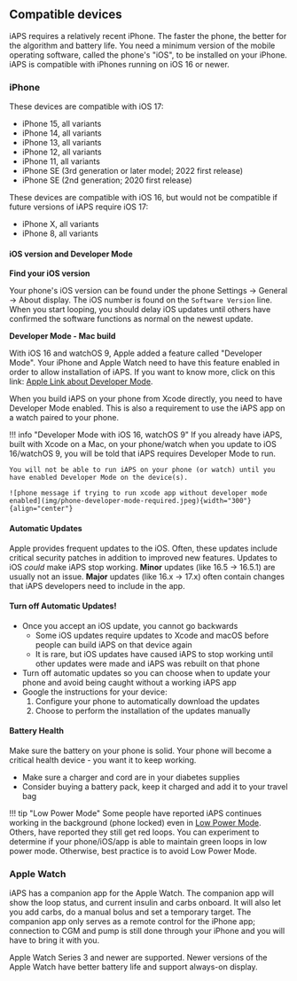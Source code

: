 ## Compatible devices

iAPS requires a relatively recent iPhone. The faster the phone, the better for the algorithm and battery life. You need a minimum version of the mobile operating software, called the phone's "iOS", to be installed on your iPhone. iAPS is compatible with iPhones running on iOS 16 or newer.

### iPhone

These devices are compatible with iOS 17:

- iPhone 15, all variants
- iPhone 14, all variants
- iPhone 13, all variants
- iPhone 12, all variants
- iPhone 11, all variants
- iPhone SE (3rd generation or later model; 2022 first release)
- iPhone SE (2nd generation; 2020 first release)

These devices are compatible with iOS 16, but would not be compatible if future versions of iAPS require iOS 17:

- iPhone X, all variants
- iPhone 8, all variants

#### iOS version and Developer Mode

<b>Find your iOS version</b>

Your phone's iOS version can be found under the phone Settings -> General -> About display. The iOS number is found on the `Software Version` line. When you start looping, you should delay iOS updates until others have confirmed the software functions as normal on the newest update.

<b>Developer Mode - Mac build</b>

With iOS 16 and watchOS 9, Apple added a feature called "Developer Mode". Your iPhone and Apple Watch need to have this feature enabled in order to allow installation of iAPS. If you want to know more, click on this link: [Apple Link about Developer Mode](https://developer.apple.com/documentation/xcode/enabling-developer-mode-on-a-device).

When you build iAPS on your phone from Xcode directly, you need to have Developer Mode enabled. This is also a requirement to use the iAPS app on a watch paired to your phone.


!!! info "Developer Mode with iOS 16, watchOS 9"
    If you already have iAPS, built with Xcode on a Mac, on your phone/watch when you update to iOS 16/watchOS 9, you will be told that iAPS requires Developer Mode to run.
    
    You will not be able to run iAPS on your phone (or watch) until you have enabled Developer Mode on the device(s).

    ![phone message if trying to run xcode app without developer mode enabled](img/phone-developer-mode-required.jpeg){width="300"}
    {align="center"}

#### Automatic Updates

Apple provides frequent updates to the iOS. Often, these updates include critical security patches in addition to improved new features. Updates to iOS <i>could</i> make iAPS stop working. <b>Minor</b> updates (like 16.5 -> 16.5.1) are usually not an issue. <b>Major</b> updates (like 16.x -> 17.x) often contain changes that iAPS developers need to include in the app.

#### Turn off Automatic Updates!

* Once you accept an iOS update, you cannot go backwards
    * Some iOS updates require updates to Xcode and macOS before people can build iAPS on that device again
    * It is rare, but iOS updates have caused iAPS to stop working until other updates were made and iAPS was rebuilt on that phone
* Turn off automatic updates so you can choose when to update your phone and avoid being caught without a working iAPS app
* Google the instructions for your device:
    1. Configure your phone to automatically download the updates
    1. Choose to perform the installation of the updates manually

#### Battery Health

Make sure the battery on your phone is solid. Your phone will become a critical health device - you want it to keep working.

* Make sure a charger and cord are in your diabetes supplies
* Consider buying a battery pack, keep it charged and add it to your travel bag

!!! tip "Low Power Mode"
    Some people have reported iAPS continues working in the background (phone locked) even in [Low Power Mode](https://support.apple.com/en-us/HT205234). Others, have reported they still get red loops. You can experiment to determine if your phone/iOS/app is able to maintain green loops in low power mode.  Otherwise, best practice is to avoid Low Power Mode.

### Apple Watch

iAPS has a companion app for the Apple Watch. The companion app will show the loop status, and current insulin and carbs onboard. It will also let you add carbs, do a manual bolus and set a temporary target. The companion app only serves as a remote control for the iPhone app; connection to CGM and pump is still done through your iPhone and you will have to bring it with you.

Apple Watch Series 3 and newer are supported. Newer versions of the Apple Watch have better battery life and support always-on display.
